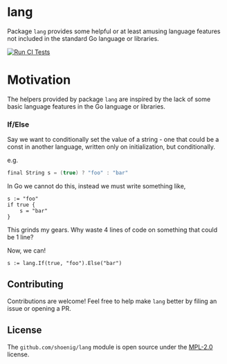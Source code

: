 # lang

Package `lang` provides some helpful or at least amusing language features
not included in the standard Go language or libraries.

[![Run CI Tests](https://github.com/shoenig/lang/actions/workflows/ci.yaml/badge.svg)](https://github.com/shoenig/lang/actions/workflows/ci.yaml)

# Motivation

The helpers provided by package `lang` are inspired by the lack of some basic
language features in the Go language or libraries.

### If/Else

Say we want to conditionally set the value of a string - one that could be a const
in another language, written only on initialization, but conditionally.

e.g.

```C#
final String s = (true) ? "foo" : "bar"
```

In Go we cannot do this, instead we must write something like,

```golang
s := "foo"
if true {
    s = "bar"
}
```

This grinds my gears. Why waste 4 lines of code on something that could be 1 line?

Now, we can!

```golang
s := lang.If(true, "foo").Else("bar")
```

## Contributing

Contributions are welcome! Feel free to help make `lang` better by filing an
issue or opening a PR.

## License

The `github.com/shoenig/lang` module is open source under the [MPL-2.0](LICENSE) license.
